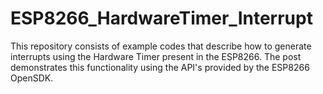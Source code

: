 # ESP8266_HardwareTimer_Interrupt
This repository consists of example codes that describe how to generate interrupts using the Hardware Timer present in the ESP8266. The post demonstrates this functionality using the API's provided by the ESP8266 OpenSDK.


